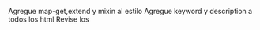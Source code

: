 Agregue map-get,extend y mixin al estilo 
Agregue keyword y description a todos los html Revise los <title> y encabezado de mis html
Agregue favicon
Agregue atributo target="_blank" a los enlaces absolutos
Corregi scroll-x
Cambie contenido Contacto a 2 columnas
